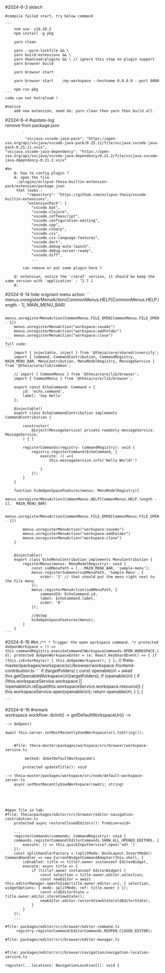 #2024-6-3 sktech

    #compile failed start, try below command
    
    ```
        nvm use  v18.20.2
        npm install -g pkg

        yarn clean 

        yarn --pure-lockfile && \
        yarn build:extensions && \
        yarn download:plugins && \ // ignore this step no plugin support 
        yarn browser build

        yarn browser start   

        yarn browser start    /my-workspace --hostname 0.0.0.0 --port 8080

        npm run pkg
    ```
    code can not hotreload !

    #notice 
        add new extension, need do: yarn clean then yarn then build all.
        
#2024-6-4 
    #update-log  
        remove from package.json

            `
             "vscjava.vscode-java-pack": "https://open-vsx.org/api/vscjava/vscode-java-pack/0.25.11/file/vscjava.vscode-java-pack-0.25.11.vsix",
    "vscjava.vscode-java-dependency": "https://open-vsx.org/api/vscjava/vscode-java-dependency/0.21.2/file/vscjava.vscode-java-dependency-0.21.2.vsix"
            `
    #kn
        Q: how to config plugin ?
        A: open the file 
         ./plugins/eclipse-theia.builtin-extension-pack/extension/package.json
         that looks : 
              "repository": "https://github.com/eclipse-theia/vscode-builtin-extensions",
              "extensionPack": [
                "vscode.bat",
                "vscode.clojure",
                "vscode.coffeescript",
                "vscode.configuration-editing",
                "vscode.cpp",
                "vscode.csharp",
                "vscode.css",
                "vscode.css-language-features",
                "vscode.dart",
                "vscode.debug-auto-launch",
                "vscode.debug-server-ready",
                "vscode.diff",
                ...

            can remove or put some plugin here ?
        
        Q: extension, notice the 'rimraf' version, it should be keep the same version with 'application' : ^2.7.1
        A: 

#2024-6-14 hide orignianl menu action
    ```
        menus.unregisterMenuAction(CommonMenus.HELP[CommonMenus.HELP.length - 1],  MAIN_MENU_BAR)
     
        menus.unregisterMenuAction(CommonMenus.FILE_OPEN[CommonMenus.FILE_OPEN.length - 1])
        menus.unregisterMenuAction("workspace:saveAs")
        menus.unregisterMenuAction("workspace:addFolder")
        menus.unregisterMenuAction("workspace:close") 
    ```
    full code:
    ```
        import { injectable, inject } from '@theia/core/shared/inversify';
        import { Command, CommandContribution, CommandRegistry, MAIN_MENU_BAR, MenuContribution, MenuModelRegistry, MessageService } from '@theia/core/lib/common';
        
        // import { CommonMenus } from '@theia/core/lib/browser';
        import { CommonMenus } from '@theia/core/lib/browser';

        export const EchoCommand: Command = {
            id: 'echo.command',
            label: 'Say Hello'
        };

        @injectable()
        export class EchoCommandContribution implements CommandContribution {

            constructor(
                @inject(MessageService) private readonly messageService: MessageService,
            ) { }

            registerCommands(registry: CommandRegistry): void {
                registry.registerCommand(EchoCommand, {
                    execute: () =>{
                        this.messageService.info('Hello World!')
                    
                    }
                });
            }
        }

        function hideOpenSpaceFeatures(menus: MenuModelRegistry){
            menus.unregisterMenuAction(CommonMenus.HELP[CommonMenus.HELP.length - 1],  MAIN_MENU_BAR)
            
            menus.unregisterMenuAction(CommonMenus.FILE_OPEN[CommonMenus.FILE_OPEN.length - 1])
            
            menus.unregisterMenuAction("workspace:saveAs")
            menus.unregisterMenuAction("workspace:addFolder")
            menus.unregisterMenuAction("workspace:close") 
        }
        

        @injectable()
        export class EchoMenuContribution implements MenuContribution {
            registerMenus(menus: MenuModelRegistry): void {
                const subMenuPath = [...MAIN_MENU_BAR, 'sample-menu'];
                menus.registerSubmenu(subMenuPath, 'Sample Menu', {
                    order: '2' // that should put the menu right next to the File menu
                });
                menus.registerMenuAction(subMenuPath, {
                    commandId: EchoCommand.id,
                    label: EchoCommand.label,
                    order: '0'
                });

                //@step
                hideOpenSpaceFeatures(menus);
            } 
        }
    ```

#2024-6-16 
    #kn 
        ```
            /**
            * Trigger the open workspace command.
            */
            protected doOpenWorkspace = () => this.commandRegistry.executeCommand(WorkspaceCommands.OPEN_WORKSPACE.id);
            protected doOpenWorkspaceEnter = (e: React.KeyboardEvent) => {
                if (this.isEnterKey(e)) {
                    this.doOpenWorkspace();
                }
            };
        ```
    // theia-master/packages/workspace/src/browser/workspace-frontend-contribution.ts
    ```
        if (targetFolders) {
            const openableUri = await this.getOpenableWorkspaceUri(targetFolders);
            if (openableUri) {
                if (!this.workspaceService.workspace || !openableUri.isEqual(this.workspaceService.workspace.resource)) {
                    this.workspaceService.open(openableUri);
                    return openableUri;
                }
            };
        }

    ```

#2024-6-16 
    #remark     
    workspace workflow:
    doInit() -> getDefaultWorkspaceUri() -->

    --> doOpen() 

    await this.server.setMostRecentlyUsedWorkspace(uri.toString());


        #file: theia-master/packages/workspace/src/browser/workspace-service.ts
        
             method: doGetDefaultWorkspaceUri

            protected updateTitle(): void  

    --> theia-master/packages/workspace/src/node/default-workspace-server.ts
        async setMostRecentlyUsedWorkspace(rawUri: string)


       


    #open file in tab:
    #file: theia/packages/editor/src/browser/editor-navigation-contribution.ts
        protected async restoreClosedEditors(): Promise<void> 

        ...
        registerCommands(commands: CommandRegistry): void {
        commands.registerCommand(EditorCommands.SHOW_ALL_OPENED_EDITORS, {
            execute: () => this.quickInputService?.open('edt ')
        });
        const splitHandlerFactory = (splitMode: DockLayout.InsertMode): CommandHandler => new CurrentWidgetCommandAdapter(this.shell, {
            isEnabled: title => title?.owner instanceof EditorWidget,
            execute: async title => {
                if (title?.owner instanceof EditorWidget) {
                    const selection = title.owner.editor.selection;
                    const newEditor = await this.editorManager.openToSide(title.owner.editor.uri, { selection, widgetOptions: { mode: splitMode, ref: title.owner } });
                    const oldEditorState = title.owner.editor.storeViewState();
                    newEditor.editor.restoreViewState(oldEditorState);
                }
            }
        });
        ...

    #file: packages/editor/src/browser/editor-command.ts
         registry.registerCommand(EditorCommands.REOPEN_CLOSED_EDITOR);
    
    #file: packages/editor/src/browser/editor-manager.ts


    #file: packages/editor/src/browser/navigation/navigation-location-service.ts

    register(...locations: NavigationLocation[]): void {
